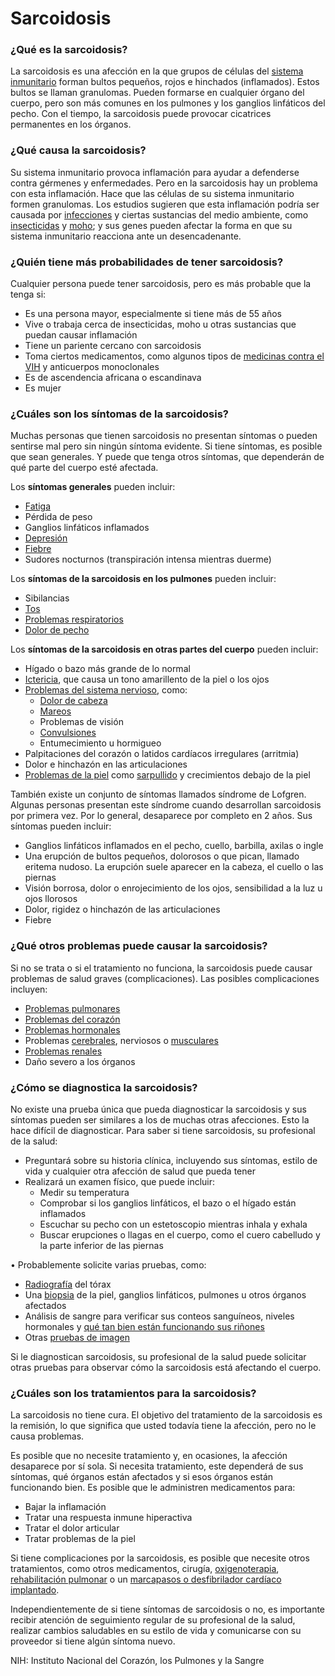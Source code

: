 Sarcoidosis
===========


### ¿Qué es la sarcoidosis?


La sarcoidosis es una afección en la que grupos de células del [sistema inmunitario](https://medlineplus.gov/spanish/immunesystemanddisorders.html) forman bultos pequeños, rojos e hinchados (inflamados). Estos bultos se llaman granulomas. Pueden formarse en cualquier órgano del cuerpo, pero son más comunes en los pulmones y los ganglios linfáticos del pecho. Con el tiempo, la sarcoidosis puede provocar cicatrices permanentes en los órganos.


### ¿Qué causa la sarcoidosis?


Su sistema inmunitario provoca inflamación para ayudar a defenderse contra gérmenes y enfermedades. Pero en la sarcoidosis hay un problema con esta inflamación. Hace que las células de su sistema inmunitario formen granulomas. Los estudios sugieren que esta inflamación podría ser causada por [infecciones](https://medlineplus.gov/spanish/infectiousdiseases.html) y ciertas sustancias del medio ambiente, como [insecticidas](https://medlineplus.gov/spanish/pesticides.html) y [moho](https://medlineplus.gov/spanish/molds.html); y sus genes pueden afectar la forma en que su sistema inmunitario reacciona ante un desencadenante.


### ¿Quién tiene más probabilidades de tener sarcoidosis?


Cualquier persona puede tener sarcoidosis, pero es más probable que la tenga si:


* Es una persona mayor, especialmente si tiene más de 55 años
* Vive o trabaja cerca de insecticidas, moho u otras sustancias que puedan causar inflamación
* Tiene un pariente cercano con sarcoidosis
* Toma ciertos medicamentos, como algunos tipos de [medicinas contra el VIH](https://medlineplus.gov/spanish/hivmedicines.html) y anticuerpos monoclonales
* Es de ascendencia africana o escandinava
* Es mujer


### ¿Cuáles son los síntomas de la sarcoidosis?


Muchas personas que tienen sarcoidosis no presentan síntomas o pueden sentirse mal pero sin ningún síntoma evidente. Si tiene síntomas, es posible que sean generales. Y puede que tenga otros síntomas, que dependerán de qué parte del cuerpo esté afectada.


Los **síntomas generales** pueden incluir:


* [Fatiga](https://medlineplus.gov/spanish/fatigue.html)
* Pérdida de peso
* Ganglios linfáticos inflamados
* [Depresión](https://medlineplus.gov/spanish/depression.html)
* [Fiebre](https://medlineplus.gov/spanish/fever.html)
* Sudores nocturnos (transpiración intensa mientras duerme)


Los **síntomas de la sarcoidosis en los pulmones** pueden incluir:


* Sibilancias
* [Tos](https://medlineplus.gov/spanish/cough.html)
* [Problemas respiratorios](https://medlineplus.gov/spanish/breathingproblems.html)
* [Dolor de pecho](https://medlineplus.gov/spanish/chestpain.html)


Los **síntomas de la sarcoidosis en otras partes del cuerpo** pueden incluir:


* Hígado o bazo más grande de lo normal
* [Ictericia](https://medlineplus.gov/spanish/jaundice.html), que causa un tono amarillento de la piel o los ojos
* [Problemas del sistema nervioso](https://medlineplus.gov/spanish/neurologicdiseases.html), como:
	+ [Dolor de cabeza](https://medlineplus.gov/spanish/headache.html)
	+ [Mareos](https://medlineplus.gov/spanish/dizzinessandvertigo.html)
	+ Problemas de visión
	+ [Convulsiones](https://medlineplus.gov/spanish/seizures.html)
	+ Entumecimiento u hormigueo
* Palpitaciones del corazón o latidos cardíacos irregulares (arritmia)
* Dolor e hinchazón en las articulaciones
* [Problemas de la piel](https://medlineplus.gov/spanish/skinconditions.html) como [sarpullido](https://medlineplus.gov/spanish/rashes.html) y crecimientos debajo de la piel


También existe un conjunto de síntomas llamados síndrome de Lofgren. Algunas personas presentan este síndrome cuando desarrollan sarcoidosis por primera vez. Por lo general, desaparece por completo en 2 años. Sus síntomas pueden incluir:


* Ganglios linfáticos inflamados en el pecho, cuello, barbilla, axilas o ingle
* Una erupción de bultos pequeños, dolorosos o que pican, llamado eritema nudoso. La erupción suele aparecer en la cabeza, el cuello o las piernas
* Visión borrosa, dolor o enrojecimiento de los ojos, sensibilidad a la luz u ojos llorosos
* Dolor, rigidez o hinchazón de las articulaciones
* Fiebre


### ¿Qué otros problemas puede causar la sarcoidosis?


Si no se trata o si el tratamiento no funciona, la sarcoidosis puede causar problemas de salud graves (complicaciones). Las posibles complicaciones incluyen:


* [Problemas pulmonares](https://medlineplus.gov/spanish/lungdiseases.html)
* [Problemas del corazón](https://medlineplus.gov/spanish/heartdiseases.html)
* [Problemas hormonales](https://medlineplus.gov/spanish/hormones.html)
* Problemas [cerebrales](https://medlineplus.gov/spanish/braindiseases.html), nerviosos o [musculares](https://medlineplus.gov/spanish/muscledisorders.html)
* [Problemas renales](https://medlineplus.gov/spanish/kidneydiseases.html)
* Daño severo a los órganos


### ¿Cómo se diagnostica la sarcoidosis?


No existe una prueba única que pueda diagnosticar la sarcoidosis y sus síntomas pueden ser similares a los de muchas otras afecciones. Esto la hace difícil de diagnosticar. Para saber si tiene sarcoidosis, su profesional de la salud:


* Preguntará sobre su historia clínica, incluyendo sus síntomas, estilo de vida y cualquier otra afección de salud que pueda tener
* Realizará un examen físico, que puede incluir:
	+ Medir su temperatura
	+ Comprobar si los ganglios linfáticos, el bazo o el hígado están inflamados
	+ Escuchar su pecho con un estetoscopio mientras inhala y exhala
	+ Buscar erupciones o llagas en el cuerpo, como el cuero cabelludo y la parte inferior de las piernas

• Probablemente solicite varias pruebas, como:
 + [Radiografía](https://medlineplus.gov/spanish/xrays.html) del tórax
+ Una [biopsia](https://medlineplus.gov/spanish/biopsy.html) de la piel, ganglios linfáticos, pulmones u otros órganos afectados
+ Análisis de sangre para verificar sus conteos sanguíneos, niveles hormonales y [qué tan bien están funcionando sus riñones](https://medlineplus.gov/spanish/kidneytests.html)
+ Otras [pruebas de imagen](https://medlineplus.gov/spanish/diagnosticimaging.html)


Si le diagnostican sarcoidosis, su profesional de la salud puede solicitar otras pruebas para observar cómo la sarcoidosis está afectando el cuerpo.


### ¿Cuáles son los tratamientos para la sarcoidosis?


La sarcoidosis no tiene cura. El objetivo del tratamiento de la sarcoidosis es la remisión, lo que significa que usted todavía tiene la afección, pero no le causa problemas.


Es posible que no necesite tratamiento y, en ocasiones, la afección desaparece por sí sola. Si necesita tratamiento, este dependerá de sus síntomas, qué órganos están afectados y si esos órganos están funcionando bien. Es posible que le administren medicamentos para:


* Bajar la inflamación
* Tratar una respuesta inmune hiperactiva
* Tratar el dolor articular
* Tratar problemas de la piel


Si tiene complicaciones por la sarcoidosis, es posible que necesite otros tratamientos, como otros medicamentos, cirugía, [oxigenoterapia](https://medlineplus.gov/spanish/oxygentherapy.html), [rehabilitación pulmonar](https://medlineplus.gov/spanish/pulmonaryrehabilitation.html) o un [marcapasos o desfibrilador cardíaco implantado](https://medlineplus.gov/spanish/pacemakersandimplantabledefibrillators.html).


Independientemente de si tiene síntomas de sarcoidosis o no, es importante recibir atención de seguimiento regular de su profesional de la salud, realizar cambios saludables en su estilo de vida y comunicarse con su proveedor si tiene algún síntoma nuevo.


NIH: Instituto Nacional del Corazón, los Pulmones y la Sangre

